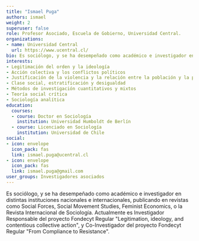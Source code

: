 ```yaml
---
title: "Ismael Puga"
authors: ismael
weight: 2
superuser: false
role: Profesor Asociado, Escuela de Gobierno, Universidad Central.
organizations:
- name: Universidad Central
  url: https://www.ucentral.cl/
bio: Es sociólogo, y se ha desempeñado como académico e investigador en distintas instituciones nacionales e internacionales, publicando en revistas como Social Forces, Social Movement Studies, Feminist Economics, o la Revista Internacional de Sociología. Actualmente es Investigador Responsable del proyecto Fondecyt Regular Legitimation, ideology, and contentious collective action, y Co-Investigador del proyecto Fondecyt Regular From Compliance to Resistance.
interests:
- Legitimación del orden y la ideología
- Acción colectiva y los conflictos políticos
- Justificación de la violencia y la relación entre la población y la policía
- Clase social, estratificación y desigualdad
- Métodos de investigación cuantitativos y mixtos
- Teoría social crítica
- Sociología analítica
education:
  courses:
  - course: Doctor en Sociología
    institution: Universidad Humboldt de Berlín
  - course: Licenciado en Sociología
    institution: Universidad de Chile
social:
- icon: envelope
  icon_pack: fas
  link: ismael.puga@ucentral.cl
- icon: envelope
  icon_pack: fas
  link: ismael.puga@gmail.com
user_groups: Investigadores asociados
---
```


Es sociólogo, y se ha desempeñado como académico e investigador en distintas instituciones nacionales e internacionales, publicando en revistas como Social Forces, Social Movement Studies, Feminist Economics, o la Revista Internacional de Sociología. Actualmente es Investigador Responsable del proyecto Fondecyt Regular "Legitimation, ideology, and contentious collective action", y Co-Investigador del proyecto Fondecyt Regular "From Compliance to Resistance".
